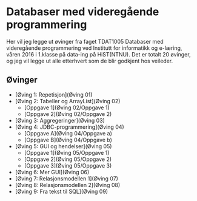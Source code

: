 # Databaser med videregående programmering
Her vil jeg legge ut øvinger fra faget TDAT1005 Databaser med videregående programmering ved Institutt for informatikk og e-læring, våren 2016 i 1.klasse på data-ing på HiST(NTNU).
Det er totalt 20 øvinger, og jeg vil legge ut alle etterhvert som de blir godkjent hos veileder.

## Øvinger
- [Øving 1: Repetisjon](Øving 01)
- [Øving 2: Tabeller og ArrayList](Øving 02)
  - [Oppgave 1](Øving 02/Oppgave 1)
  - [Oppgave 2](Øving 02/Oppgave 2)
- [Øving 3: Aggregeringer](Øving 03)
- [Øving 4: JDBC-programmering](Øving 04)
  - [Oppgave A](Øving 04/Oppgave a)
  - [Oppgave B](Øving 04/Oppgave b)
- [Øving 5: GUI og hendelser](Øving 05)
  - [Oppgave 1](Øving 05/Oppgave 1)
  - [Oppgave 2](Øving 05/Oppgave 2)
  - [Oppgave 3](Øving 05/Oppgave 3)
- [Øving 6: Mer GUI](Øving 06)
- [Øving 7: Relasjonsmodellen 1](Øving 07)
- [Øving 8: Relasjonsmodellen 2](Øving 08)
- [Øving 9: Fra tekst til SQL](Øving 09)
